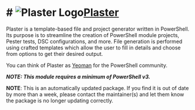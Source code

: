 # # ![Plaster Logo](https://cdn.rawgit.com/pauby/ChocoPackages/b600177c/icons/plaster.png "Plaster")[Plaster](https://chocolatey.org/packages/plaster)

Plaster is a template-based file and project generator written in PowerShell. Its purpose is to streamline the creation of PowerShell module projects, Pester tests, DSC configurations, and more. File generation is performed using crafted templates which allow the user to fill in details and choose from options to get their desired output.

You can think of Plaster as [Yeoman](http://yeoman.io/) for the PowerShell community.

_**NOTE: This module requires a minimum of PowerShell v3.**_

**NOTE**: This is an automatically updated package. If you find it is out of date by more than a week, please contact the maintainer(s) and let them know the package is no longer updating correctly.